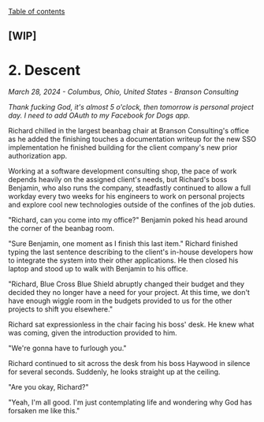 [Table of contents](./README.md)

## [WIP]
# 2. Descent
*March 28, 2024 - Columbus, Ohio, United States - Branson Consulting*

*Thank fucking God, it's almost 5 o'clock, then tomorrow is personal project day. I need to add OAuth to my Facebook for Dogs app.* 

Richard chilled in the largest beanbag chair at Branson Consulting's office as he added the finishing touches a documentation writeup for the new SSO implementation he finished building for the client company's new prior authorization app. 

Working at a software development consulting shop, the pace of work depends heavily on the assigned client's needs, but Richard's boss Benjamin, who also runs the company, steadfastly continued to allow a full workday every two weeks for his engineers to work on personal projects and explore cool new technologies outside of the confines of the job duties.

"Richard, can you come into my office?" Benjamin poked his head around the corner of the beanbag room.

"Sure Benjamin, one moment as I finish this last item." Richard finished typing the last sentence describing to the client's in-house developers how to integrate the system into their other applications. He then closed his laptop and stood up to walk with Benjamin to his office.

"Richard, Blue Cross Blue Shield abruptly changed their budget and they decided they no longer have a need for your project. At this time, we don't have enough wiggle room in the budgets provided to us for the other projects to shift you elsewhere."

Richard sat expressionless in the chair facing his boss' desk. He knew what was coming, given the introduction provided to him. 

"We're gonna have to furlough you."

Richard continued to sit across the desk from his boss Haywood in silence for several seconds. Suddenly, he looks straight up at the ceiling. 

"Are you okay, Richard?" 

"Yeah, I'm all good. I'm just contemplating life and wondering why God has forsaken me like this."
